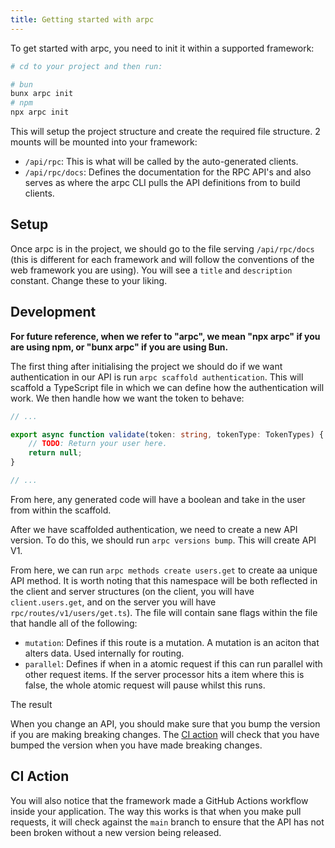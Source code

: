 ```yaml
---
title: Getting started with arpc
---
```


To get started with arpc, you need to init it within a supported framework:

```bash
# cd to your project and then run:

# bun
bunx arpc init
# npm
npx arpc init
```

This will setup the project structure and create the required file structure. 2 mounts will be mounted into your framework:

- `/api/rpc`: This is what will be called by the auto-generated clients.
- `/api/rpc/docs`: Defines the documentation for the RPC API's and also serves as where the arpc CLI pulls the API definitions from to build clients.

## Setup

Once arpc is in the project, we should go to the file serving `/api/rpc/docs` (this is different for each framework and will follow the conventions of the web framework you are using). You will see a `title` and `description` constant. Change these to your liking.

## Development

**For future reference, when we refer to "arpc", we mean "npx arpc" if you are using npm, or "bunx arpc" if you are using Bun.**

The first thing after initialising the project we should do if we want authentication in our API is run `arpc scaffold authentication`. This will scaffold a TypeScript file in which we can define how the authentication will work. We then handle how we want the token to behave:

```ts
// ...

export async function validate(token: string, tokenType: TokenTypes) {
    // TODO: Return your user here.
    return null;
}

// ...
```

From here, any generated code will have a boolean and take in the user from within the scaffold.

After we have scaffolded authentication, we need to create a new API version. To do this, we should run `arpc versions bump`. This will create API V1.

From here, we can run `arpc methods create users.get` to create aa unique API method. It is worth noting that this namespace will be both reflected in the client and server structures (on the client, you will have `client.users.get`, and on the server you will have `rpc/routes/v1/users/get.ts`). The file will contain sane flags within the file that handle all of the following:

- `mutation`: Defines if this route is a mutation. A mutation is an aciton that alters data. Used internally for routing.
- `parallel`: Defines if when in a atomic request if this can run parallel with other request items. If the server processor hits a item where this is false, the whole atomic request will pause whilst this runs.

The result

When you change an API, you should make sure that you bump the version if you are making breaking changes. The [CI action](#ci-action) will check that you have bumped the version when you have made breaking changes.

## CI Action

You will also notice that the framework made a GitHub Actions workflow inside your application. The way this works is that when you make pull requests, it will check against the `main` branch to ensure that the API has not been broken without a new version being released.
